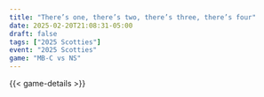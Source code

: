 ```yaml
---
title: "There’s one, there’s two, there’s three, there’s four"
date: 2025-02-20T21:08:31-05:00
draft: false
tags: ["2025 Scotties"]
event: "2025 Scotties"
game: "MB-C vs NS"
---
```

{{< game-details >}}
<!--more-->

